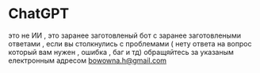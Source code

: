 # ChatGPT
это не ИИ , это заранее заготовленый бот с заранее заготовлеными ответами , если вы столкнулись с проблемами 
( нету ответа на вопрос который вам нужен , ошибка , баг и тд) обращяйтесь за указаным електронным адресом bowowna.h@gmail.com
